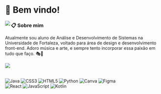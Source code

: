 # 👋 Bem vindo! <br>
<a href="https://discord.com/users/404844681852223498"><img align="left" src="https://lanyard.cnrad.dev/api/404844681852223498?borderRadius=8px&hideDiscrim=true&animated=true&idleMessage=Probably%20doing%20something%20else..."/></a>


### 📋 **Sobre mim**

Atualmente sou aluno de Análise e Desenvolvimento de Sistemas na Universidade de Fortaleza, voltado para área de design e desenvolvimento front-end. Adoro música e arte, e sempre tento incorporar essa paixão em tudo que faço. 🎭🎨
<br><br>
![](https://komarev.com/ghpvc/?username=LKaio16&style=for-the-badge&color=blueviolet)
<br><br><br>
![Java](https://img.shields.io/badge/java-%23ED8B00.svg?style=flat&logo=openjdk&logoColor=white)  ![CSS3](https://img.shields.io/badge/css3-%231572B6.svg?style=flat&logo=css3&logoColor=white)  ![HTML5](https://img.shields.io/badge/html5-%23E34F26.svg?style=flat&logo=html5&logoColor=white)  ![Python](https://img.shields.io/badge/python-3670A0?style=flat&logo=python&logoColor=ffdd54)  ![Canva](https://img.shields.io/badge/Canva-%2300C4CC.svg?style=flat&logo=Canva&logoColor=white)  ![Figma](https://img.shields.io/badge/figma-%23F24E1E.svg?style=flat&logo=figma&logoColor=white)
<br>
![React](https://img.shields.io/badge/react-%2323272F.svg?style=flat&logo=react&logoColor=%23149ECA) ![JavaScript](https://img.shields.io/badge/javascript-%23323330.svg?style=flat&logo=javascript&logoColor=%23F7DF1E)  ![Kotlin](https://img.shields.io/badge/kotlin-%23563DAC.svg?style=flat&logo=javascript&logoColor=%23F7DF1E)

<!-- <img src="https://readme-typing-svg.herokuapp.com?font=Fira+Code&pause=1000&color=C55EFF&random=false&width=435&lines=Discord%3A+lkaio16;Ol%C3%A1!" alt="Typing SVG" /> --!>


